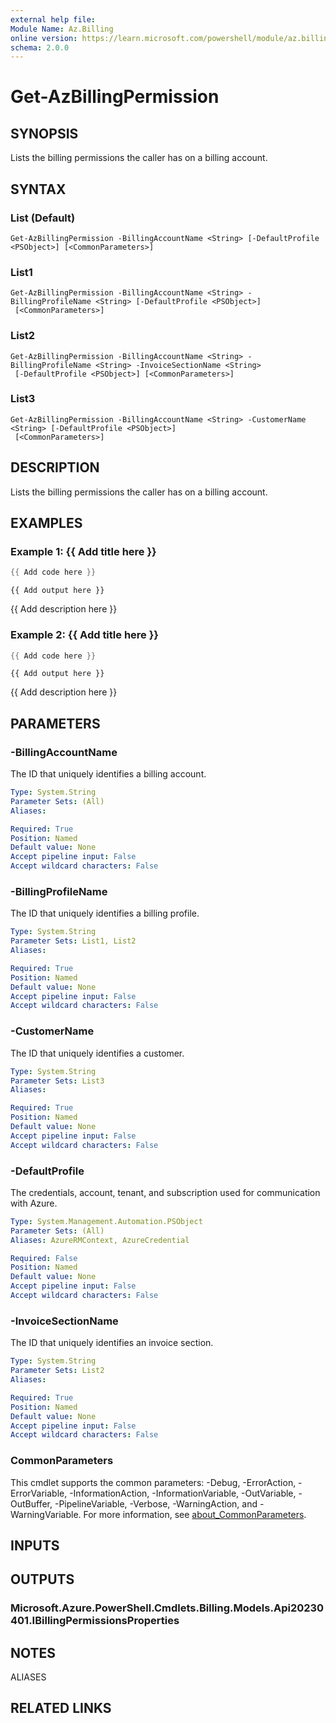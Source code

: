 ```yaml
---
external help file:
Module Name: Az.Billing
online version: https://learn.microsoft.com/powershell/module/az.billing/get-azbillingpermission
schema: 2.0.0
---
```


# Get-AzBillingPermission

## SYNOPSIS
Lists the billing permissions the caller has on a billing account.

## SYNTAX

### List (Default)
```
Get-AzBillingPermission -BillingAccountName <String> [-DefaultProfile <PSObject>] [<CommonParameters>]
```

### List1
```
Get-AzBillingPermission -BillingAccountName <String> -BillingProfileName <String> [-DefaultProfile <PSObject>]
 [<CommonParameters>]
```

### List2
```
Get-AzBillingPermission -BillingAccountName <String> -BillingProfileName <String> -InvoiceSectionName <String>
 [-DefaultProfile <PSObject>] [<CommonParameters>]
```

### List3
```
Get-AzBillingPermission -BillingAccountName <String> -CustomerName <String> [-DefaultProfile <PSObject>]
 [<CommonParameters>]
```

## DESCRIPTION
Lists the billing permissions the caller has on a billing account.

## EXAMPLES

### Example 1: {{ Add title here }}
```powershell
{{ Add code here }}
```

```output
{{ Add output here }}
```

{{ Add description here }}

### Example 2: {{ Add title here }}
```powershell
{{ Add code here }}
```

```output
{{ Add output here }}
```

{{ Add description here }}

## PARAMETERS

### -BillingAccountName
The ID that uniquely identifies a billing account.

```yaml
Type: System.String
Parameter Sets: (All)
Aliases:

Required: True
Position: Named
Default value: None
Accept pipeline input: False
Accept wildcard characters: False
```

### -BillingProfileName
The ID that uniquely identifies a billing profile.

```yaml
Type: System.String
Parameter Sets: List1, List2
Aliases:

Required: True
Position: Named
Default value: None
Accept pipeline input: False
Accept wildcard characters: False
```

### -CustomerName
The ID that uniquely identifies a customer.

```yaml
Type: System.String
Parameter Sets: List3
Aliases:

Required: True
Position: Named
Default value: None
Accept pipeline input: False
Accept wildcard characters: False
```

### -DefaultProfile
The credentials, account, tenant, and subscription used for communication with Azure.

```yaml
Type: System.Management.Automation.PSObject
Parameter Sets: (All)
Aliases: AzureRMContext, AzureCredential

Required: False
Position: Named
Default value: None
Accept pipeline input: False
Accept wildcard characters: False
```

### -InvoiceSectionName
The ID that uniquely identifies an invoice section.

```yaml
Type: System.String
Parameter Sets: List2
Aliases:

Required: True
Position: Named
Default value: None
Accept pipeline input: False
Accept wildcard characters: False
```

### CommonParameters
This cmdlet supports the common parameters: -Debug, -ErrorAction, -ErrorVariable, -InformationAction, -InformationVariable, -OutVariable, -OutBuffer, -PipelineVariable, -Verbose, -WarningAction, and -WarningVariable. For more information, see [about_CommonParameters](http://go.microsoft.com/fwlink/?LinkID=113216).

## INPUTS

## OUTPUTS

### Microsoft.Azure.PowerShell.Cmdlets.Billing.Models.Api20230401.IBillingPermissionsProperties

## NOTES

ALIASES

## RELATED LINKS

